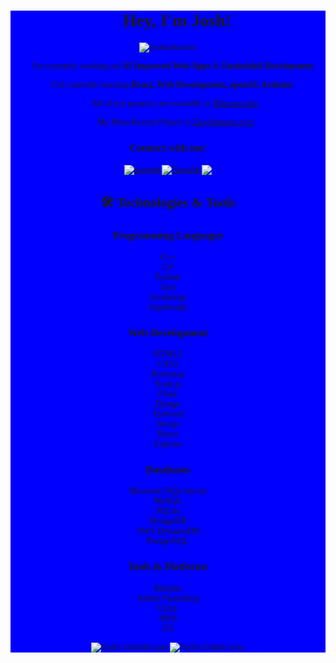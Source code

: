 <div align="center" class="profile" style="background-color:blue; font-family: verdana;">

<h1 align="center">👋 Hey, I'm Josh!</h1>
<p align="center"> <img src="https://komarev.com/ghpvc/?username=joshuabarrass&label=Profile%20views&color=0e75b6&style=flat-square" alt="joshuabarrass" /> </p>

 🔭 I’m currently working on **AI Improved Web Apps** & **Embedded Development**

 🌱 I’m currently learning **React, Web Development, openAI, Arduino**

 👨‍💻 All of my projects are available at [JBarrass.dev/](http://jbarrass.dev/)

 👨‍💻 My Most Recent Project is [EasyReports.xyz/](http://www.EasyReports.xyz/)

<h3 align="center">Connect with me:</h3>
<p align="center">
<a href="https://twitter.com/naxuhh" target="blank"><img align="center" src="https://img.shields.io/twitter/follow/Naxuhh?color=%231DA1F2&label=Follow%20Me&logo=twitter&style=for-the-badge" alt="naxuhh" /></a>
<a href="https://discordapp.com/users/337286055315243009/" target="blank"><img align="center" src="https://img.shields.io/badge/Discord-Naxuhh-5865F2?style=for-the-badge&logo=discord" alt="Naxuhh" /></a>
<a href="mailto: joshua.barrass@jbarrass.dev" target="blank"><img align="center" src="https://img.shields.io/badge/Gmail-joshua.barrass@jbarrass.dev-EA4335?style=for-the-badge&logo=gmail"/></a>
</p>
  
## 🛠️ Technologies & Tools

### Programming Languages  
  C++  
  C#  
  Python  
  Java  
  JavaScript  
  TypeScript  

### Web Development  
  HTML5  
  CSS3  
  Bootstrap  
  Node.js  
  Flask  
  Django  
  Tailwind  
  Nextjs  
  React  
  Express  

### Databases  
  Microsoft SQL Server  
  MySQL  
  SQLite  
  MongoDB  
  AWS DynamoDB  
  PostgreSQL  

### Tools & Platforms  
  Blender  
  Adobe Photoshop  
  Unity  
  AWS  
  Git  

![Josh's GitHub stats](https://github-readme-stats.vercel.app/api?username=JoshuaBarrass&show_icons=true&theme=radical)
![Josh's Github stats](https://github-readme-streak-stats.herokuapp.com/?user=JoshuaBarrass&theme=radical)

</div>
